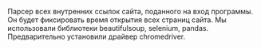 Парсер всех внутренних ссылок сайта, поданного на вход программы.
Он будет фиксировать время открытия всех страниц сайта. Мы использовали библиотеки beautifulsoup, selenium, pandas. Предварительно установили драйвер chromedriver.
